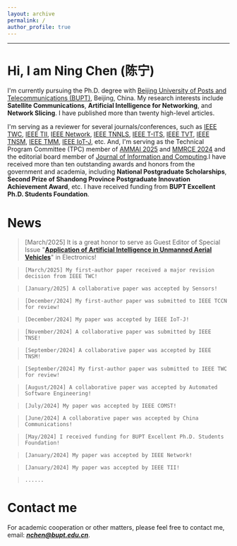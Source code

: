 ```yaml
---
layout: archive
permalink: /
author_profile: true
---
```


---

Hi, I am Ning Chen (陈宁)
======
I'm currently pursuing the Ph.D. degree with [Beijing University of Posts and Telecommunications (BUPT)](https://www.bupt.edu.cn/), Beijing, China. My research interests include **Satellite Communications**, **Artificial Intelligence for Networking**, and **Network Slicing**. I have published more than twenty high-level articles. 

I'm serving as a reviewer for several journals/conferences, such as [IEEE TWC](https://ieeexplore.ieee.org/xpl/RecentIssue.jsp?punumber=7693), [IEEE TII](https://ieeexplore.ieee.org/xpl/RecentIssue.jsp?punumber=9424), [IEEE Network](https://ieeexplore.ieee.org/xpl/RecentIssue.jsp?punumber=65), [IEEE TNNLS](https://ieeexplore.ieee.org/xpl/RecentIssue.jsp?punumber=5962385), [IEEE T-ITS](https://ieeexplore.ieee.org/xpl/RecentIssue.jsp?punumber=6979), [IEEE TVT](https://ieeexplore.ieee.org/xpl/RecentIssue.jsp?punumber=25), [IEEE TNSM](https://ieeexplore.ieee.org/xpl/RecentIssue.jsp?punumber=4275028), [IEEE TMM](https://ieeexplore.ieee.org/xpl/RecentIssue.jsp?punumber=6046), [IEEE IoT-J](https://ieeexplore.ieee.org/xpl/RecentIssue.jsp?punumber=6488907), etc. And, I'm serving as the Technical Program Committee (TPC) member of [AMMAI 2025](https://ammai.easyaca.com.cn/) and [MMRCE 2024](https://mmrce.easyaca.com.cn//) and the editorial board member of [Journal of Information and Computing](https://www.hkstmpress.com/journals/JIC/).I have received more than ten outstanding awards and honors from the government and academia, including **National Postgraduate Scholarships**, **Second Prize of Shandong Province Postgraduate Innovation Achievement Award**, etc. I have received funding from **BUPT Excellent Ph.D. Students Foundation**.

News
======
> [March/2025] It is a great honor to serve as Guest Editor of Special Issue "[**Application of Artificial Intelligence in Unmanned Aerial Vehicles**](https://www.mdpi.com/journal/electronics/special_issues/FW7A5WF45P)" in Electronics!

> `[March/2025] My first-author paper received a major revision decision from IEEE TWC!`

> `[January/2025] A collaborative paper was accepted by Sensors!`

> `[December/2024] My first-author paper was submitted to IEEE TCCN for review!`

> `[December/2024] My paper was accepted by IEEE IoT-J!`

> `[November/2024] A collaborative paper was submitted by IEEE TNSE!`

> `[September/2024] A collaborative paper was accepted by IEEE TNSM!`

> `[September/2024] My first-author paper was submitted to IEEE TWC for review!`

> `[August/2024] A collaborative paper was accepted by Automated Software Engineering!`

> `[July/2024] My paper was accepted by IEEE COMST!`

> `[June/2024] A collaborative paper was accepted by China Communications!`

> `[May/2024] I received funding for BUPT Excellent Ph.D. Students Foundation!`

> `[January/2024] My paper was accepted by IEEE Network!`

> `[January/2024] My paper was accepted by IEEE TII!`

> `......` 


Contact me
======
For academic cooperation or other matters, please feel free to contact me, email: _**<font color=red>nchen@bupt.edu.cn</font>**_.

